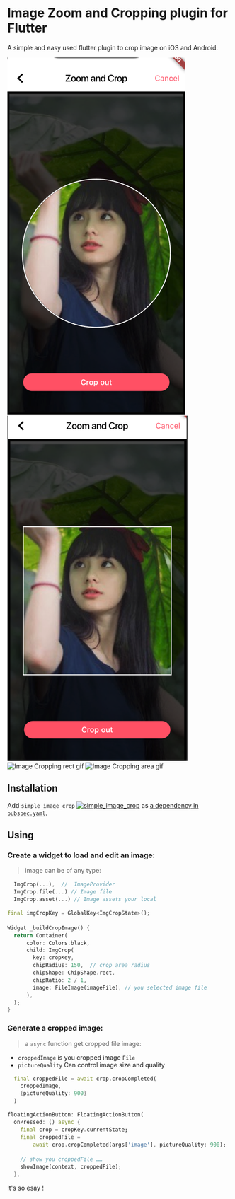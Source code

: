 # Image Zoom and Cropping plugin for Flutter

A simple and easy used flutter plugin to crop image on iOS and Android.

![Image Cropping circle area](assets/circle_area.png)
![Image Cropping rect area](assets/rect_area.png)
![Image Cropping rect gif](assets/rect.gif)
![Image Cropping area gif](assets/circle.gif)

## Installation

Add `simple_image_crop` [![simple_image_crop](https://img.shields.io/pub/v/simple_image_crop.svg)](https://pub.dartlang.org/packages/simple_image_crop) as [a dependency in `pubspec.yaml`](https://flutter.io/using-packages/#managing-package-dependencies--versions).

## Using

### Create a widget to load and edit an image:

> image can be of any type:

```dart
  ImgCrop(...),  //  ImageProvider
  ImgCrop.file(...) // Image file
  ImgCrop.asset(...) // Image assets your local
```

```dart
final imgCropKey = GlobalKey<ImgCropState>();

Widget _buildCropImage() {
  return Container(
      color: Colors.black,
      child: ImgCrop(
        key: cropKey,
        chipRadius: 150,  // crop area radius
        chipShape: ChipShape.rect,
        chipRatio: 2 / 1,
        image: FileImage(imageFile), // you selected image file
      ),
  );
}
```

### Generate a cropped image:

> a `async` function get cropped file image:

-   `croppedImage` is you cropped image `File`
-   `pictureQuality` Can control image size and quality

```dart
  final croppedFile = await crop.cropCompleted(
    croppedImage,
    {pictureQuality: 900}
  )
```

```dart
floatingActionButton: FloatingActionButton(
  onPressed: () async {
    final crop = cropKey.currentState;
    final croppedFile =
        await crop.cropCompleted(args['image'], pictureQuality: 900);

    // show you croppedFile ……
    showImage(context, croppedFile);
  },
```

it's so esay !
